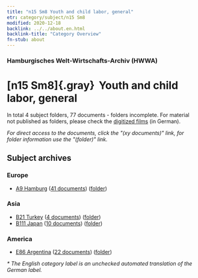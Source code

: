 ```yaml
---
title: "n15 Sm8 Youth and child labor, general"
etr: category/subject/n15 Sm8
modified: 2020-12-18
backlink: ../../about.en.html
backlink-title: "Category Overview"
fn-stub: about
---
```


### Hamburgisches Welt-Wirtschafts-Archiv (HWWA)
# [n15 Sm8]{.gray}&#8201; Youth and child labor, general&#160; 





In total 4 subject folders, 77 documents - folders incomplete.
For material not published as folders, please check the [digitized films](/film/h1_sh) (in German).

_For direct access to the documents, click the "(xy documents)" link, for folder information use the "(folder)" link._

## Subject archives



### Europe

- [A9 Hamburg](../../../geo/about.en.html#A9) (<a href="https://dfg-viewer.de/show/?tx_dlf[id]=https://pm20.zbw.eu/mets/sh/1409xx/140905/1451xx/145172/public.mets.en.xml" target="_blank">41 documents</a>) ([folder](http://purl.org/pressemappe20/folder/sh/140905,145172))

### Asia

- [B21 Turkey](../../../geo/about.en.html#B21) (<a href="https://dfg-viewer.de/show/?tx_dlf[id]=https://pm20.zbw.eu/mets/sh/1411xx/141111/1451xx/145172/public.mets.en.xml" target="_blank">4 documents</a>) ([folder](http://purl.org/pressemappe20/folder/sh/141111,145172))
- [B111 Japan](../../../geo/about.en.html#B111) (<a href="https://dfg-viewer.de/show/?tx_dlf[id]=https://pm20.zbw.eu/mets/sh/1412xx/141272/1451xx/145172/public.mets.en.xml" target="_blank">10 documents</a>) ([folder](http://purl.org/pressemappe20/folder/sh/141272,145172))

### America

- [E86 Argentina](../../../geo/about.en.html#E86) (<a href="https://dfg-viewer.de/show/?tx_dlf[id]=https://pm20.zbw.eu/mets/sh/1416xx/141692/1451xx/145172/public.mets.en.xml" target="_blank">22 documents</a>) ([folder](http://purl.org/pressemappe20/folder/sh/141692,145172))


_* The English category label is an unchecked automated translation of the German label._

